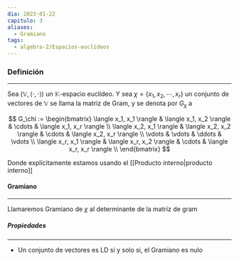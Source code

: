 ```yaml
---
dia: 2023-01-22
capitulo: 3
aliases:
  - Gramiano
tags:
  - algebra-2/Espacios-euclídeos
---
```

### Definición
---
Sea $(\mathbb{V}, \langle \cdot, \cdot \rangle)$ un $\mathbb{K}$-espacio euclídeo. Y sea $\chi = \{x_1, x_2, \cdots, x_r \}$ un conjunto de vectores de $\mathbb{V}$ se llama la matriz de Gram, y se denota por $G_\chi$ a

$$ G_\chi := \begin{bmatrix}
		\langle x_1, x_1 \rangle & \langle x_1, x_2 \rangle & \cdots & \langle x_1, x_r \rangle \\ 
		\langle x_2, x_1 \rangle & \langle x_2, x_2 \rangle & \cdots & \langle x_2, x_r \rangle \\ 
		\vdots & \vdots & \ddots & \vdots \\ 
		\langle x_r, x_1 \rangle & \langle x_r, x_2 \rangle & \cdots & \langle x_r, x_r \rangle \\ 
	\end{bmatrix} $$

Donde explícitamente estamos usando el [[Producto interno|producto interno]]

#### Gramiano
---
Llamaremos Gramiano de $\chi$ al determinante de la matriz de gram

##### Propiedades
---
 * Un conjunto de vectores es LD si y solo si, el Gramiano es nulo
